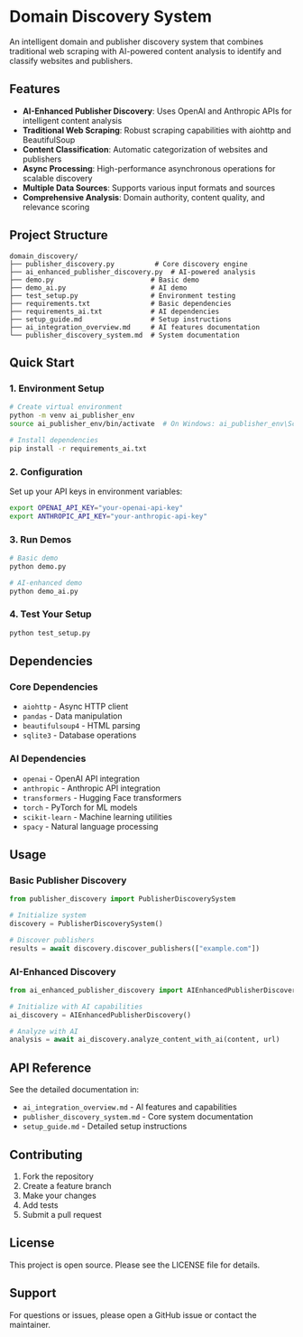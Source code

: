 # Domain Discovery System

An intelligent domain and publisher discovery system that combines traditional web scraping with AI-powered content analysis to identify and classify websites and publishers.

## Features

- **AI-Enhanced Publisher Discovery**: Uses OpenAI and Anthropic APIs for intelligent content analysis
- **Traditional Web Scraping**: Robust scraping capabilities with aiohttp and BeautifulSoup
- **Content Classification**: Automatic categorization of websites and publishers
- **Async Processing**: High-performance asynchronous operations for scalable discovery
- **Multiple Data Sources**: Supports various input formats and sources
- **Comprehensive Analysis**: Domain authority, content quality, and relevance scoring

## Project Structure

```
domain_discovery/
├── publisher_discovery.py          # Core discovery engine
├── ai_enhanced_publisher_discovery.py  # AI-powered analysis
├── demo.py                        # Basic demo
├── demo_ai.py                     # AI demo
├── test_setup.py                  # Environment testing
├── requirements.txt               # Basic dependencies
├── requirements_ai.txt            # AI dependencies
├── setup_guide.md                 # Setup instructions
├── ai_integration_overview.md     # AI features documentation
└── publisher_discovery_system.md  # System documentation
```

## Quick Start

### 1. Environment Setup

```bash
# Create virtual environment
python -m venv ai_publisher_env
source ai_publisher_env/bin/activate  # On Windows: ai_publisher_env\Scripts\activate

# Install dependencies
pip install -r requirements_ai.txt
```

### 2. Configuration

Set up your API keys in environment variables:

```bash
export OPENAI_API_KEY="your-openai-api-key"
export ANTHROPIC_API_KEY="your-anthropic-api-key"
```

### 3. Run Demos

```bash
# Basic demo
python demo.py

# AI-enhanced demo
python demo_ai.py
```

### 4. Test Your Setup

```bash
python test_setup.py
```

## Dependencies

### Core Dependencies
- `aiohttp` - Async HTTP client
- `pandas` - Data manipulation
- `beautifulsoup4` - HTML parsing
- `sqlite3` - Database operations

### AI Dependencies
- `openai` - OpenAI API integration
- `anthropic` - Anthropic API integration
- `transformers` - Hugging Face transformers
- `torch` - PyTorch for ML models
- `scikit-learn` - Machine learning utilities
- `spacy` - Natural language processing

## Usage

### Basic Publisher Discovery

```python
from publisher_discovery import PublisherDiscoverySystem

# Initialize system
discovery = PublisherDiscoverySystem()

# Discover publishers
results = await discovery.discover_publishers(["example.com"])
```

### AI-Enhanced Discovery

```python
from ai_enhanced_publisher_discovery import AIEnhancedPublisherDiscovery

# Initialize with AI capabilities
ai_discovery = AIEnhancedPublisherDiscovery()

# Analyze with AI
analysis = await ai_discovery.analyze_content_with_ai(content, url)
```

## API Reference

See the detailed documentation in:
- `ai_integration_overview.md` - AI features and capabilities
- `publisher_discovery_system.md` - Core system documentation
- `setup_guide.md` - Detailed setup instructions

## Contributing

1. Fork the repository
2. Create a feature branch
3. Make your changes
4. Add tests
5. Submit a pull request

## License

This project is open source. Please see the LICENSE file for details.

## Support

For questions or issues, please open a GitHub issue or contact the maintainer.
